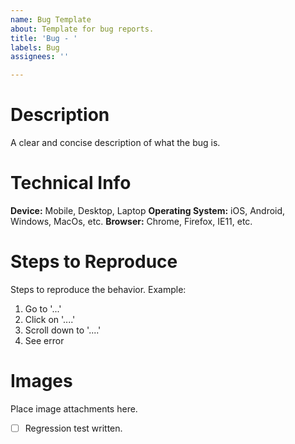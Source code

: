 ```yaml
---
name: Bug Template
about: Template for bug reports.
title: 'Bug - '
labels: Bug
assignees: ''

---
```


# Description
A clear and concise description of what the bug is.

# Technical Info

**Device:** Mobile, Desktop, Laptop
**Operating System:** iOS, Android, Windows, MacOs, etc.
**Browser:** Chrome, Firefox, IE11, etc.

# Steps to Reproduce
Steps to reproduce the behavior. Example:
1. Go to '...'
2. Click on '....'
3. Scroll down to '....'
4. See error

# Images
Place image attachments here.

- [ ] Regression test written.
